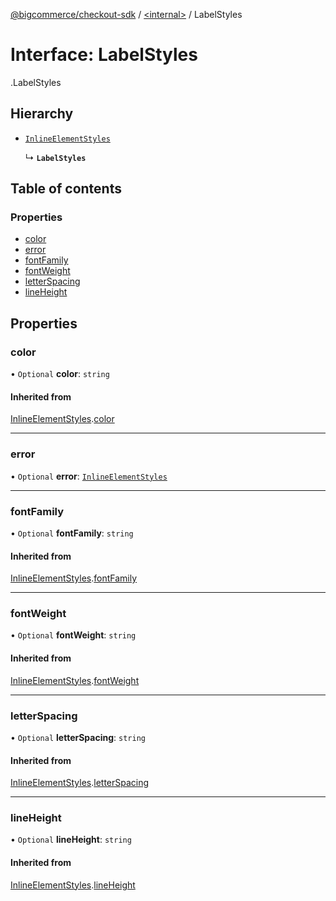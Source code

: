 [@bigcommerce/checkout-sdk](../README.md) / [<internal\>](../modules/internal_.md) / LabelStyles

# Interface: LabelStyles

[<internal>](../modules/internal_.md).LabelStyles

## Hierarchy

- [`InlineElementStyles`](internal_.InlineElementStyles.md)

  ↳ **`LabelStyles`**

## Table of contents

### Properties

- [color](internal_.LabelStyles.md#color)
- [error](internal_.LabelStyles.md#error)
- [fontFamily](internal_.LabelStyles.md#fontfamily)
- [fontWeight](internal_.LabelStyles.md#fontweight)
- [letterSpacing](internal_.LabelStyles.md#letterspacing)
- [lineHeight](internal_.LabelStyles.md#lineheight)

## Properties

### color

• `Optional` **color**: `string`

#### Inherited from

[InlineElementStyles](internal_.InlineElementStyles.md).[color](internal_.InlineElementStyles.md#color)

___

### error

• `Optional` **error**: [`InlineElementStyles`](internal_.InlineElementStyles.md)

___

### fontFamily

• `Optional` **fontFamily**: `string`

#### Inherited from

[InlineElementStyles](internal_.InlineElementStyles.md).[fontFamily](internal_.InlineElementStyles.md#fontfamily)

___

### fontWeight

• `Optional` **fontWeight**: `string`

#### Inherited from

[InlineElementStyles](internal_.InlineElementStyles.md).[fontWeight](internal_.InlineElementStyles.md#fontweight)

___

### letterSpacing

• `Optional` **letterSpacing**: `string`

#### Inherited from

[InlineElementStyles](internal_.InlineElementStyles.md).[letterSpacing](internal_.InlineElementStyles.md#letterspacing)

___

### lineHeight

• `Optional` **lineHeight**: `string`

#### Inherited from

[InlineElementStyles](internal_.InlineElementStyles.md).[lineHeight](internal_.InlineElementStyles.md#lineheight)
